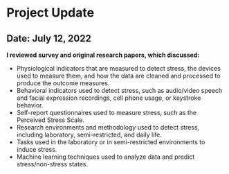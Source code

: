 # Project Update

## Date: July 12, 2022

**I reviewed survey and original research papers, which discussed:**
* Physiological indicators that are measured to detect stress, the devices used to measure them, and how the data are cleaned and processed to produce the outcome measures.
* Behavioral indicators used to detect stress, such as audio/video speech and facial expression recordings, cell phone usage, or keystroke behavior.
* Self-report questionnaires used to measure stress, such as the Perceived Stress Scale.
* Research environments and methodology used to detect stress, including laboratory, semi-restricted, and daily life.
* Tasks used in the laboratory or in semi-restricted environments to induce stress.
* Machine learning techniques used to analyze data and predict stress/non-stress states.
